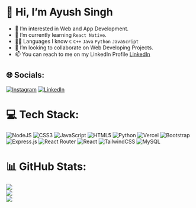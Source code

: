 # 👋 Hi, I’m Ayush Singh
- 👀 I’m interested in Web and App Development.
- 🌱 I’m currently learning `React Native`.
- 🧑‍💻 Languages I know `C` `C++` `Java` `Python` `JavaScript` 
- 💞️ I’m looking to collaborate on Web Developing Projects.
- 📫 You can reach to me on my LinkedIn Profile [LinkedIn](https://www.linkedin.com/in/ayush-singh-959207253/)

## 🌐 Socials:<br>

[![Instagram](https://img.shields.io/badge/Instagram-%23E4405F.svg?logo=Instagram&logoColor=white)](https://www.instagram.com/insane.coder?igsh=a28wazdod2cxd2ll) [![LinkedIn](https://img.shields.io/badge/LinkedIn-%230077B5.svg?logo=linkedin&logoColor=white)](https://www.linkedin.com/in/ayush-singh-959207253/) 

# 💻 Tech Stack:

![NodeJS](https://img.shields.io/badge/node.js-6DA55F?style=for-the-badge&logo=node.js&logoColor=white) ![CSS3](https://img.shields.io/badge/css3-%231572B6.svg?style=for-the-badge&logo=css3&logoColor=white) ![JavaScript](https://img.shields.io/badge/javascript-%23323330.svg?style=for-the-badge&logo=javascript&logoColor=%23F7DF1E) ![HTML5](https://img.shields.io/badge/html5-%23E34F26.svg?style=for-the-badge&logo=html5&logoColor=white) ![Python](https://img.shields.io/badge/python-3670A0?style=for-the-badge&logo=python&logoColor=ffdd54) ![Vercel](https://img.shields.io/badge/vercel-%23000000.svg?style=for-the-badge&logo=vercel&logoColor=white) ![Bootstrap](https://img.shields.io/badge/bootstrap-%23563D7C.svg?style=for-the-badge&logo=bootstrap&logoColor=white) ![Express.js](https://img.shields.io/badge/express.js-%23404d59.svg?style=for-the-badge&logo=express&logoColor=%2361DAFB) ![React Router](https://img.shields.io/badge/React_Router-CA4245?style=for-the-badge&logo=react-router&logoColor=white) ![React](https://img.shields.io/badge/react-%2320232a.svg?style=for-the-badge&logo=react&logoColor=%2361DAFB) ![TailwindCSS](https://img.shields.io/badge/tailwindcss-%2338B2AC.svg?style=for-the-badge&logo=tailwind-css&logoColor=white) ![MySQL](https://img.shields.io/badge/mysql-%2300f.svg?style=for-the-badge&logo=mysql&logoColor=white)

# 📊 GitHub Stats: <br>


![](https://github-readme-streak-stats.herokuapp.com/?user=ayush-singh09&theme=dark&hide_border=false) <br/>
![](https://github-readme-stats.vercel.app/api?username=ayush-singh09&theme=dark&hide_border=false&include_all_commits=false&count_private=false) <br/>
![](https://github-readme-stats.vercel.app/api/top-langs/?username=ayush-singh09&theme=dark&hide_border=false&include_all_commits=true&count_private=true&layout=compact)
